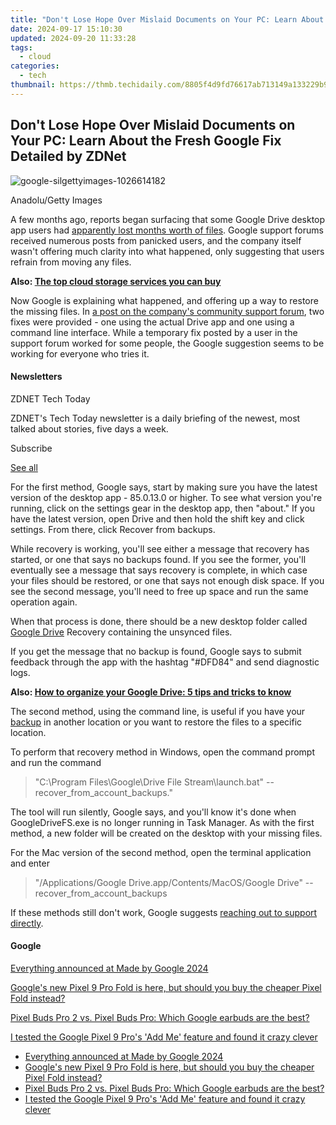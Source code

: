 ```yaml
---
title: "Don't Lose Hope Over Mislaid Documents on Your PC: Learn About the Fresh Google Fix Detailed by ZDNet"
date: 2024-09-17 15:10:30
updated: 2024-09-20 11:33:28
tags:
  - cloud
categories:
  - tech
thumbnail: https://thmb.techidaily.com/8805f4d9fd76617ab713149a133229b90048f9ca9cbe9183fec9ff8d375f357d.jpg
---
```


## Don't Lose Hope Over Mislaid Documents on Your PC: Learn About the Fresh Google Fix Detailed by ZDNet

![google-silgettyimages-1026614182](https://www.zdnet.com/a/img/resize/fec48d129c5cfc8c9723c7e9d539f8ddf2e286d8/2023/12/11/a0d15279-54ca-4124-b358-f316518e220a/google-silgettyimages-1026614182.jpg?auto=webp&width=1280)

Anadolu/Getty Images

A few months ago, reports began surfacing that some Google Drive desktop app users had [apparently lost months worth of files](https://www.zdnet.com/article/some-google-drive-users-have-apparently-lost-months-worth-of-files/). Google support forums received numerous posts from panicked users, and the company itself wasn't offering much clarity into what happened, only suggesting that users refrain from moving any files.

**Also: [The top cloud storage services you can buy](https://www.zdnet.com/article/best-cloud-storage/)**

Now Google is explaining what happened, and offering up a way to restore the missing files. In [a post on the company's community support forum](https://support.google.com/drive/thread/245861992), two fixes were provided - one using the actual Drive app and one using a command line interface. While a temporary fix posted by a user in the support forum worked for some people, the Google suggestion seems to be working for everyone who tries it.

#### Newsletters

ZDNET Tech Today

ZDNET's Tech Today newsletter is a daily briefing of the newest, most talked about stories, five days a week.

 Subscribe

[See all](https://www.zdnet.com/newsletters/)

For the first method, Google says, start by making sure you have the latest version of the desktop app - 85.0.13.0 or higher. To see what version you're running, click on the settings gear in the desktop app, then "about." If you have the latest version, open Drive and then hold the shift key and click settings. From there, click Recover from backups.

While recovery is working, you'll see either a message that recovery has started, or one that says no backups found. If you see the former, you'll eventually see a message that says recovery is complete, in which case your files should be restored, or one that says not enough disk space. If you see the second message, you'll need to free up space and run the same operation again.

When that process is done, there should be a new desktop folder called [Google Drive](https://www.zdnet.com/home-and-office/work-life/how-to-organize-your-google-drive-5-tips-and-tricks-to-know/) Recovery containing the unsynced files. 

If you get the message that no backup is found, Google says to submit feedback through the app with the hashtag "#DFD84" and send diagnostic logs.

**Also: [How to organize your Google Drive: 5 tips and tricks to know](https://www.zdnet.com/home-and-office/work-life/how-to-organize-your-google-drive-5-tips-and-tricks-to-know/)**

The second method, using the command line, is useful if you have your [backup](https://www.zdnet.com/article/best-backup-software/) in another location or you want to restore the files to a specific location. 

To perform that recovery method in Windows, open the command prompt and run the command

> "C:\\Program Files\\Google\\Drive File Stream\\launch.bat" --recover\_from\_account\_backups." 

The tool will run silently, Google says, and you'll know it's done when GoogleDriveFS.exe is no longer running in Task Manager. As with the first method, a new folder will be created on the desktop with your missing files.

For the Mac version of the second method, open the terminal application and enter

> "/Applications/Google Drive.app/Contents/MacOS/Google Drive" --recover\_from\_account\_backups

If these methods still don't work, Google suggests [reaching out to support directly](https://support.google.com/drive/answer/4431192).

#### Google

[Everything announced at Made by Google 2024](https://www.zdnet.com/article/everything-announced-at-made-by-google-2024-pixel-9-pro-fold-gemini-watch-3-and-more/ "Everything announced at Made by Google 2024")

[Google's new Pixel 9 Pro Fold is here, but should you buy the cheaper Pixel Fold instead?](https://www.zdnet.com/article/google-pixel-9-pro-fold-vs-pixel-fold/ "Google's new Pixel 9 Pro Fold is here, but should you buy the cheaper Pixel Fold instead?")

[Pixel Buds Pro 2 vs. Pixel Buds Pro: Which Google earbuds are the best?](https://www.zdnet.com/article/pixel-buds-pro-2-vs-pixel-buds-pro-which-google-earbuds-are-the-best/ "Pixel Buds Pro 2 vs. Pixel Buds Pro: Which Google earbuds are the best?")

[I tested the Google Pixel 9 Pro's 'Add Me' feature and found it crazy clever](https://www.zdnet.com/article/the-google-pixel-9-pros-add-me-feature-is-an-ar-camera-tool-youll-actually-use/ "I tested the Google Pixel 9 Pro's 'Add Me' feature and found it crazy clever")

* [Everything announced at Made by Google 2024](https://www.zdnet.com/article/everything-announced-at-made-by-google-2024-pixel-9-pro-fold-gemini-watch-3-and-more/ "Everything announced at Made by Google 2024")
* [Google's new Pixel 9 Pro Fold is here, but should you buy the cheaper Pixel Fold instead?](https://www.zdnet.com/article/google-pixel-9-pro-fold-vs-pixel-fold/ "Google's new Pixel 9 Pro Fold is here, but should you buy the cheaper Pixel Fold instead?")
* [Pixel Buds Pro 2 vs. Pixel Buds Pro: Which Google earbuds are the best?](https://www.zdnet.com/article/pixel-buds-pro-2-vs-pixel-buds-pro-which-google-earbuds-are-the-best/ "Pixel Buds Pro 2 vs. Pixel Buds Pro: Which Google earbuds are the best?")
* [I tested the Google Pixel 9 Pro's 'Add Me' feature and found it crazy clever](https://www.zdnet.com/article/the-google-pixel-9-pros-add-me-feature-is-an-ar-camera-tool-youll-actually-use/ "I tested the Google Pixel 9 Pro's 'Add Me' feature and found it crazy clever")

<ins class="adsbygoogle"
     style="display:block"
     data-ad-format="autorelaxed"
     data-ad-client="ca-pub-7571918770474297"
     data-ad-slot="1223367746"></ins>



<ins class="adsbygoogle"
     style="display:block"
     data-ad-client="ca-pub-7571918770474297"
     data-ad-slot="8358498916"
     data-ad-format="auto"
     data-full-width-responsive="true"></ins>
